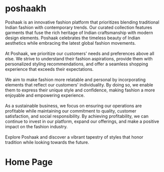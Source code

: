 # poshaakh
Poshaak is an innovative fashion platform that prioritizes blending
        traditional Indian fashion with contemporary trends. Our curated
        collection features garments that fuse the rich heritage of
        Indian craftsmanship with modern design elements. Poshaak celebrates the
        timeless beauty of Indian aesthetics while embracing the latest global
        fashion movements.
        <br></br>
        At Poshaak, we prioritize our customers' needs and preferences above all else. We strive to understand their fashion aspirations, provide them with personalized styling recommendations, and offer a seamless shopping experience that exceeds their expectations.
        <br></br>We aim to make fashion more relatable and personal by incorporating elements that reflect our customers' individuality. By doing so, we enable them to express their unique style and confidence, making fashion a more enjoyable and empowering experience.
        <br></br>
        As a sustainable business, we focus on ensuring our operations are profitable while maintaining our commitment to quality, customer satisfaction, and social responsibility. By achieving profitability, we can continue to invest in our platform, expand our offerings, and make a positive impact on the fashion industry.
        <br></br>
        Explore Poshaak and discover a vibrant tapestry of styles that honor tradition while looking towards the future.
<h1>Home Page</h1>

